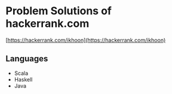 # Problem Solutions of hackerrank.com
[https://hackerrank.com/ikhoon](https://hackerrank.com/ikhoon)

## Languages
* Scala
* Haskell
* Java


